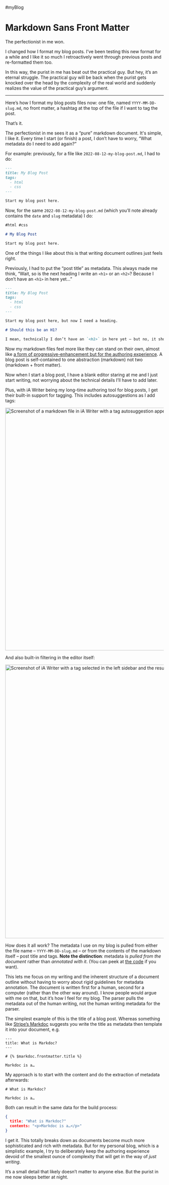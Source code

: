 #myBlog

# Markdown Sans Front Matter

The perfectionist in me won.

I changed how I format my blog posts. I’ve been testing this new format for a while and I like it so much I retroactively went through previous posts and re-formatted them too.

In this way, the purist in me has beat out the practical guy. But hey, it’s an eternal struggle. The practical guy will be back when the purist gets knocked over the head by the complexity of the real world and suddenly realizes the value of the practical guy’s argument.

---

Here’s how I format my blog posts files now: one file, named `YYYY-MM-DD-slug.md`, no front matter, a hashtag at the top of the file if I want to tag the post.

That’s it.

The perfectionist in me sees it as a “pure” markdown document. It's simple, I like it. Every time I start (or finish) a post, I don’t have to worry, “What metadata do I need to add again?”

For example: previously, for a file like `2022-08-12-my-blog-post.md`, I had to do:

```md
---
title: My Blog Post
tags:
  - html
  - css
---

Start my blog post here.
```

Now, for the same `2022-08-12-my-blog-post.md` (which you’ll note already contains the `date` and `slug` metadata) I do:

```md
#html #css

# My Blog Post

Start my blog post here.
```

One of the things I like about this is that writing document outlines just feels right.

Previously, I had to put the “post title” as metadata. This always made me think, “Wait, so is the next heading I write an `<h1>` or an `<h2>`? Because I don’t have an `<h1>` in here yet…”

```md
---
title: My Blog Post
tags:
  - html
  - css
---

Start my blog post here, but now I need a heading.

# Should this be an H1?

I mean, technically I don’t have an `<h1>` in here yet — but no, it should be an `<h2>` because the `title` in the front matter is the `<h1>`.
```

Now my markdown files feel more like they can stand on their own, almost like [a form of progressive-enhancement but for the authoring experience](https://blog.jim-nielsen.com/2022/progressively-enhanced-builds/). A blog post is self-contained to one abstraction (markdown) not two (markdown + front matter).

Now when I start a blog post, I have a blank editor staring at me and I just start writing, not worrying about the technical details I’ll have to add later.

Plus, with iA Writer being my long-time authoring tool for blog posts, I get their built-in support for tagging. This includes autosuggestions as I add tags:

<img src="https://cdn.jim-nielsen.com/blog/2022/purist-blogger-ia-writer-tags.png" width="1066" height="768" alt="Screenshot of a markdown file in iA Writer with a tag autosuggestion appearing at the top of the markdown file as a tag is added." />

And also built-in filtering in the editor itself:

<img src="https://cdn.jim-nielsen.com/blog/2022/purist-blogger-ia-writer-tag-filtering.png" width="1214" height="866" alt="Screenshot of iA Writer with a tag selected in the left sidebar and the result of options showing in the file list." />

How does it all work? The metadata I use on my blog is pulled from either the file name – `YYYY-MM-DD-slug.md` – or from the contents of the markdown itself – post title and tags. **Note the distinction**: metadata is _pulled from the document_ rather than _annotated with it_. (You can peek at [the code](https://github.com/jimniels/blog/blob/5a3f4e4c7098315bea12fe9d44d4f7ec8e787044/scripts/cache-site-data.js#L65-L94) if you want).

This lets me focus on my writing and the inherent structure of a document outline without having to worry about rigid guidelines for metadata annotation. The document is written first for a human, second for a computer (rather than the other way around). I know people would argue with me on that, but it’s how I feel for my blog. The parser pulls the metadata out of the human writing, not the human writing metadata for the parser.

The simplest example of this is the title of a blog post. Whereas something like [Stripe’s Markdoc](https://markdoc.io) suggests you write the title as metadata then template it into your document, e.g.

```
---
title: What is Markdoc?
---

# {% $markdoc.frontmatter.title %}

Markdoc is a…
```

My approach is to start with the content and do the extraction of metadata afterwards:

```
# What is Markdoc?

Markdoc is a…
```

Both can result in the same data for the build process:

```json
{
  title: "What is Markdoc?"
  contents: "<p>Markdoc is a…</p>"
}
```

I get it. This totally breaks down as documents become much more sophisticated and rich with metadata. But for my personal blog, which is a simplistic example, I try to deliberately keep the authoring experience devoid of the smallest ounce of complexity that will get in the way of _just writing_.

It’s a small detail that likely doesn’t matter to anyone else. But the purist in me now sleeps better at night.